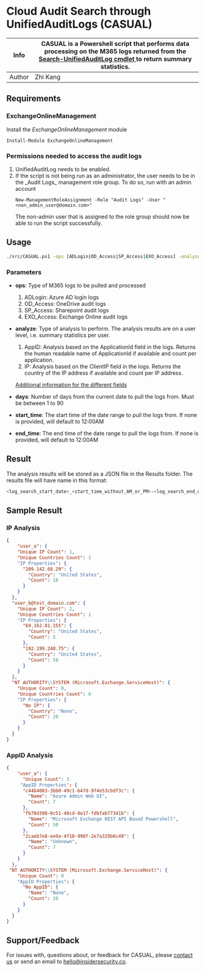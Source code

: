 # Cloud Audit Search through UnifiedAuditLogs (CASUAL)

| Info   | CASUAL is a Powershell script that performs data processing on the M365 logs returned from the [ Search-UnifiedAuditLog cmdlet ]( https://learn.microsoft.com/en-us/powershell/module/exchange/search-unifiedauditlog?view=exchange-ps ) to return summary statistics. |
|--------|------------------------------------------------------------------------------------------------------------------------------------------------------------------------------------------------------------------------------------------------------------------------|
| Author | Zhi Kang|

## Requirements

### ExchangeOnlineManagement

Install the _ExchangeOnlineManagement_ module
```
Install-Module ExchangeOnlineManagement
```

### Permissions needed to access the audit logs

<ol>
  <li>UnifiedAuditLog needs to be enabled.</li>

  <li>If the script is not being run as an administrator, the user needs to be in the _Audit Logs_ management role group. To do so, run with an admin account </li>

    New-ManagementRoleAssignment -Role "Audit Logs" -User "<non_admin_user@domain.com>"
    
  The non-admin user that is assigned to the role group should now be able to run the script successfully.
</ol>

## Usage

```bash
./src/CASUAL.ps1 -ops [ADLogin|OD_Access|SP_Access|EXO_Access] -analyze [AppID|IP] -days [1-90] -start_time <"8:00AM"> -end_time <"8:00AM">
```

### Parameters

* **ops**: Type of M365 logs to be pulled and processed

    1. ADLogin: Azure AD login logs
    2. OD_Access: OneDrive audit logs
    3. SP_Access: Sharepoint audit logs
    4. EXO_Access: Exchange Online audit logs

* **analyze**: Type of analysis to perform. The analysis results are on a user level, i.e. summary statistics per user.

    1. AppID: Analysis based on the ApplicationId field in the logs. Returns the human readable name of ApplicationId if available and count per application.
    2. IP: Analysis based on the ClientIP field in the logs. Returns the country of the IP address if available and count per IP address.

    [Additional information for the different fields](https://learn.microsoft.com/en-us/office/office-365-management-api/office-365-management-activity-api-schema#common-schema)

* **days**: Number of days from the current date to pull the logs from. Must be between 1 to 90

* **start_time**: The start time of the date range to pull the logs from. If none is provided, will default to 12:00AM

* **end_time**: The end time of the date range to pull the logs from. If none is provided, will default to 12:00AM

## Result

The analysis results will be stored as a JSON file in the Results folder. The results file will have name in this format:

```bash
<log_search_start_date>_<start_time_without_AM_or_PM>-<log_search_end_date>_<end_time_without_AM_or_PM>_<ops>_<analyze>_Results.json
```

## Sample Result

### IP Analysis

```json
{
    "user_a": {
    "Unique IP Count": 1,
    "Unique Countries Count": 1
    "IP Properties": {
      "209.142.68.29": {
        "Country": "United States",
        "Count": 18
      }
    }
  },
  "user_b@test_domain.com": {
    "Unique IP Count": 2,
    "Unique Countries Count": 1
    "IP Properties": {
      "69.162.81.155": {
        "Country": "United States",
        "Count": 5
      },
      "192.199.248.75": {
        "Country": "United States",
        "Count": 58
      }
    }
  },
  "NT AUTHORITY\\SYSTEM (Microsoft.Exchange.ServiceHost)": {
    "Unique Count": 0,
    "Unique Countries Count": 0
    "IP Properties": {
      "No IP": {
        "Country": "None",
        "Count": 20
      }
    }
  }
}
```

### AppID Analysis

```json
{
    "user_a": {
      "Unique Count": 3
     "AppID Properties": {
      "c44b4083-3bb0-49c1-b47d-974e53cbdf3c": {
        "Name": "Azure Admin Web UI",
        "Count": 7
      },
      "fb78d390-0c51-40cd-8e17-fdbfab77341b": {
        "Name": "Microsoft Exchange REST API Based Powershell",
        "Count": 50
      },
      "2caeb7e8-ee9a-4f10-998f-2e7a329b6c49": {
        "Name": "Unknown",
        "Count": 7
      }
    }
  },
 "NT AUTHORITY\\SYSTEM (Microsoft.Exchange.ServiceHost)": {
    "Unique Count": 0
    "AppID Properties": {
      "No AppID": {
        "Name": "None",
        "Count": 20
      }
    }
  }
}
```
## Support/Feedback
For issues with, questions about, or feedback for CASUAL, please [contact us](https://insidersecurity.co/) or send an email to hello@insidersecurity.co.
